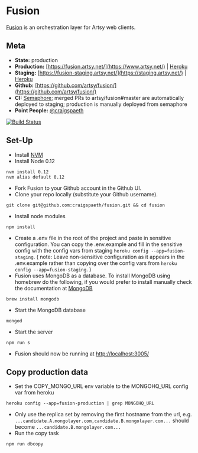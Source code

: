 Fusion
===

[Fusion](https://github.com/artsy/fusion) is an orchestration layer for Artsy web clients.

Meta
---

* __State:__ production
* __Production:__ [https://fusion.artsy.net/](https://www.artsy.net/) | [Heroku](https://dashboard.heroku.com/apps/fusion-production/resources)
* __Staging:__ [https://fusion-staging.artsy.net/](https://staging.artsy.net/) | [Heroku](https://dashboard.heroku.com/apps/fusion-staging/resources)
* __Github:__ [https://github.com/artsy/fusion/](https://github.com/artsy/fusion/)
* __CI:__ [Semaphore](https://semaphoreapp.com/artsy/fusion/); merged PRs to artsy/fusion#master are automatically deployed to staging; production is manually deployed from semaphore
* __Point People:__ [@craigspaeth](https://github.com/craigspaeth)

[![Build Status](https://semaphoreapp.com/api/v1/projects/f6c57bfa-d60c-476d-b7cf-5f3954b69495/253300/badge.png)](https://semaphoreapp.com/artsy/fusion)

Set-Up
---

- Install [NVM](https://github.com/creationix/nvm)
- Install Node 0.12
```
nvm install 0.12
nvm alias default 0.12
```
- Fork Fusion to your Github account in the Github UI.
- Clone your repo locally (substitute your Github username).
```
git clone git@github.com:craigspaeth/fusion.git && cd fusion
```
- Install node modules
```
npm install
```
- Create a .env file in the root of the project and paste in sensitive configuration. You can copy the .env.example and fill in the sensitive config with the config vars from staging `heroku config --app=fusion-staging`.
  ( note: Leave non-sensitive configuration as it appears in the .env.example rather than copying over the config vars from `heroku config --app=fusion-staging`. )
- Fusion uses MongoDB as a database. To install MongoDB using homebrew do the following, if you would prefer to install manually check the documentation at [MongoDB](http://docs.mongodb.org/manual/tutorial/install-mongodb-on-os-x/)
```
brew install mongodb
```
- Start the MongoDB database
```
mongod
```
- Start the server
```
npm run s
```
- Fusion should now be running at [http://localhost:3005/](http://localhost:3005/)

Copy production data
---

- Set the COPY_MONGO_URL env variable to the MONGOHQ_URL config var from heroku
```
heroku config --app=fusion-production | grep MONGOHQ_URL
```
- Only use the replica set by removing the first hostname from the url, e.g. `...candidate.A.mongolayer.com,candidate.B.mongolayer.com...` should become `...candidate.B.mongolayer.com...`
- Run the copy task
```
npm run dbcopy
```
